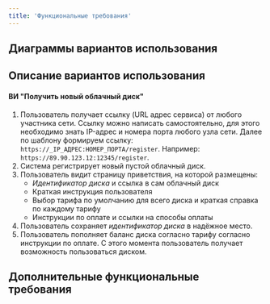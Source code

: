 ```yaml
---
title: 'Функциональные требования'
---
```


## Диаграммы вариантов использования

## Описание вариантов использования
#### ВИ "Получить новый облачный диск"
1. Пользователь получает ссылку (URL адрес сервиса) от любого участника сети. Ссылку можно написать самостоятельно, для этого необходимо знать IP-адрес и номера порта любого узла сети. Далее по шаблону формируем ссылку: `https://_IP_АДРЕС:НОМЕР_ПОРТА/register`. Например: `https://89.90.123.12:12345/register`.
2. Система регистрирует новый пустой облачный диск.
3. Пользователь видит страницу приветствия, на которой размещены:
	* _Идентификатор диска_ и ссылка в сам облачный диск
	* Краткая инструкция пользователя
	* Выбор тарифа по умолчанию для всего диска и краткая справка по каждому тарифу
	* Инструкции по оплате и ссылки на способы оплаты
4. Пользователь сохраняет _идентификатор диска_ в надёжное место.
5. Пользователь пополняет баланс диска согласно тарифу согласно инструкции по оплате. С этого момента пользователь получает возможность пользоваться диском.

## Дополнительные функциональные требования
